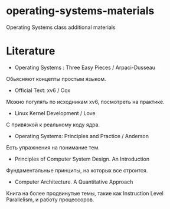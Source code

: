 # operating-systems-materials
Operating Systems class additional materials

# Literature 

- Operating Systems : Three Easy Pieces / Arpaci-Dusseau


Обьясняют концепты простым языком. 

- Official Text: xv6 / Cox


Можно погулять по исходникам xv6, посмотреть на практике. 

- Linux Kernel Development / Love


С привязкой к реальному коду ядра. 

- Operating Systems: Principles and Practice / Anderson


Есть упражнения на понимание тем. 

- Principles of Computer System Design. An Introduction

Фундаментальные принципы, на которых все строится. 

- Computer Architecture. A Quantitative Approach

Книга на более продвинутые темы, такие как Instruction Level Parallelism, и работу процессоров.
